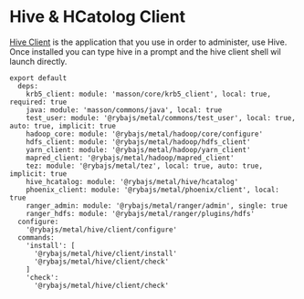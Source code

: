 
# Hive & HCatolog Client

[Hive Client](https://cwiki.apache.org/confluence/display/Hive/HiveClient) is the application that you use in order to administer, use Hive.
Once installed you can type hive in a prompt and the hive client shell wil launch directly.

    export default
      deps:
        krb5_client: module: 'masson/core/krb5_client', local: true, required: true
        java: module: 'masson/commons/java', local: true
        test_user: module: '@rybajs/metal/commons/test_user', local: true, auto: true, implicit: true
        hadoop_core: module: '@rybajs/metal/hadoop/core/configure'
        hdfs_client: module: '@rybajs/metal/hadoop/hdfs_client'
        yarn_client: module: '@rybajs/metal/hadoop/yarn_client'
        mapred_client: '@rybajs/metal/hadoop/mapred_client'
        tez: module: '@rybajs/metal/tez', local: true, auto: true, implicit: true
        hive_hcatalog: module: '@rybajs/metal/hive/hcatalog'
        phoenix_client: module: '@rybajs/metal/phoenix/client', local: true
        ranger_admin: module: '@rybajs/metal/ranger/admin', single: true
        ranger_hdfs: module: '@rybajs/metal/ranger/plugins/hdfs'
      configure:
        '@rybajs/metal/hive/client/configure'
      commands:
        'install': [
          '@rybajs/metal/hive/client/install'
          '@rybajs/metal/hive/client/check'
        ]
        'check':
          '@rybajs/metal/hive/client/check'
